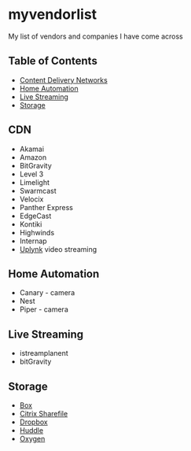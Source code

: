 # myvendorlist
My list of vendors and companies I have come across

## Table of Contents

- [Content Delivery Networks](#CDN)
- [Home Automation](#home-automation)
- [Live Streaming](#live-streaming)
- [Storage](#storage)


## CDN
* Akamai
* Amazon
* BitGravity
* Level 3
* Limelight
* Swarmcast
* Velocix
* Panther Express
* EdgeCast
* Kontiki
* Highwinds
* Internap
* [Uplynk](http://www.uplynk.com/index.html) video streaming

## Home Automation
* Canary - camera
* Nest 
* Piper - camera

## Live Streaming
* istreamplanent
* bitGravity

## Storage
* [Box](http://box.com)
* [Citrix Sharefile](http://citrix.com)
* [Dropbox](http://dropbox.com)
* [Huddle](http://huddle.com)
* [Oxygen](http://oxygencloud.com)
